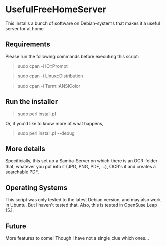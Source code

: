 # UsefulFreeHomeServer

This installs a bunch of software on Debian-systems that makes it a useful server for at home

## Requirements

Please run the following commands before executing this script:

> sudo cpan -i IO::Prompt

> sudo cpan -i Linux::Distribution

> sudo cpan -i Term::ANSIColor

## Run the installer

> sudo perl install.pl

Or, if you'd like to know more of what happens,

> sudo perl install.pl --debug

## More details

Specificially, this set up a Samba-Server on which there is an OCR-folder that, whatever you put
into it (JPG, PNG, PDF, ...), OCR's it and creates a searchable PDF.

## Operating Systems

This script was only tested to the latest Debian version, and may also work in Ubuntu. But I haven't 
tested that. Also, this is tested in OpenSuse Leap 15.1.

## Future

More features to come! Though I have not a single clue which ones...
